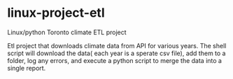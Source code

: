 # linux-project-etl
Linux/python Toronto climate ETL project

Etl project that downloads climate data from API for various years. The shell script will download the data( each year is a sperate csv file), add them to a folder, log any errors, and execute a python script to merge the data into a single report.
